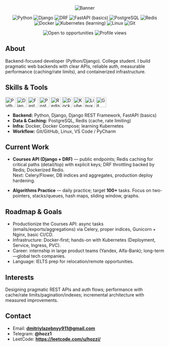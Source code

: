<div align="center">
  
  <img alt="Banner" src="https://capsule-render.vercel.app/api?type=rect&color=0:111827,100:0f172a&height=120&section=header&text=Backend%20Developer&fontColor=E5E7EB&fontSize=36&fontAlignY=40" />

  <p>
    <img alt="Python" src="https://img.shields.io/badge/Python-3.11+-3776AB?logo=python&logoColor=white">
    <img alt="Django" src="https://img.shields.io/badge/Django-0C4B33?logo=django&logoColor=white">
    <img alt="DRF" src="https://img.shields.io/badge/Django%20REST%20Framework-EE3A3A?logo=django&logoColor=white">
    <img alt="FastAPI (basics)" src="https://img.shields.io/badge/FastAPI-basics-009688?logo=fastapi&logoColor=white">
    <img alt="PostgreSQL" src="https://img.shields.io/badge/PostgreSQL-336791?logo=postgresql&logoColor=white">
    <img alt="Redis" src="https://img.shields.io/badge/Redis-DC382D?logo=redis&logoColor=white">
    <img alt="Docker" src="https://img.shields.io/badge/Docker-2496ED?logo=docker&logoColor=white">
    <img alt="Kubernetes (learning)" src="https://img.shields.io/badge/Kubernetes-learning-326CE5?logo=kubernetes&logoColor=white">
    <img alt="Linux" src="https://img.shields.io/badge/Linux-000000?logo=linux&logoColor=white">
    <img alt="Git" src="https://img.shields.io/badge/Git-F05032?logo=git&logoColor=white">
  </p>

  <p>
    <img alt="Open to opportunities" src="https://img.shields.io/badge/Open%20to-Internships%20%26%20Junior%20Roles-10B981?style=flat">
    <img alt="Profile views" src="https://komarev.com/ghpvc/?username=<your-username>&color=0ea5e9&style=flat">
  </p>
</div>

## About
Backend-focused developer (Python/Django). College student. I build pragmatic web backends with clear APIs, reliable auth, measurable performance (caching/rate limits), and containerized infrastructure.

## Skills & Tools
<div align="left">
  <img height="32" src="https://cdn.jsdelivr.net/gh/devicons/devicon/icons/python/python-original.svg" alt="Python"/>
  <img height="32" src="https://cdn.jsdelivr.net/gh/devicons/devicon/icons/django/django-plain.svg" alt="Django"/>
  <img height="32" src="https://cdn.jsdelivr.net/gh/devicons/devicon/icons/fastapi/fastapi-original.svg" alt="FastAPI"/>
  <img height="32" src="https://cdn.jsdelivr.net/gh/devicons/devicon/icons/postgresql/postgresql-original.svg" alt="PostgreSQL"/>
  <img height="32" src="https://cdn.jsdelivr.net/gh/devicons/devicon/icons/redis/redis-original.svg" alt="Redis"/>
  <img height="32" src="https://cdn.jsdelivr.net/gh/devicons/devicon/icons/docker/docker-original.svg" alt="Docker"/>
  <img height="32" src="https://cdn.jsdelivr.net/gh/devicons/devicon/icons/kubernetes/kubernetes-plain.svg" alt="Kubernetes"/>
  <img height="32" src="https://cdn.jsdelivr.net/gh/devicons/devicon/icons/linux/linux-original.svg" alt="Linux"/>
  <img height="32" src="https://cdn.jsdelivr.net/gh/devicons/devicon/icons/git/git-original.svg" alt="Git"/>
</div>

- **Backend:** Python, Django, Django REST Framework, FastAPI (basics)  
- **Data & Caching:** PostgreSQL, Redis (cache, rate limiting)  
- **Infra:** Docker, Docker Compose; learning Kubernetes  
- **Workflow:** Git/GitHub, Linux, VS Code / PyCharm

## Current Work
- **Courses API (Django + DRF)** — public endpoints; Redis caching for critical paths (detail/top) with explicit keys; DRF throttling backed by Redis; Dockerized Redis.  
  Next: Celery/Flower, DB indices and aggregates, production deploy hardening.

- **Algorithms Practice** — daily practice; target **100+** tasks. Focus on two-pointers, stacks/queues, hash maps, sliding window, graphs.

## Roadmap & Goals
- Productionize the Courses API: async tasks (emails/exports/aggregations) via Celery, proper indices, Gunicorn + Nginx, basic CI/CD.  
- Infrastructure: Docker-first; hands-on with Kubernetes (Deployment, Service, Ingress, PVC).  
- Career: internship in large product teams (Yandex, Alfa-Bank); long-term—global tech companies.  
- Language: IELTS prep for relocation/remote opportunities.

## Interests
Designing pragmatic REST APIs and auth flows; performance with cache/rate limits/pagination/indexes; incremental architecture with measured improvements.

## Contact
- Email: **dmitriylazebnyy911@gmail.com**  
- Telegram: **@hozz1**  
- LeetCode: **https://leetcode.com/u/hozzi/**  

